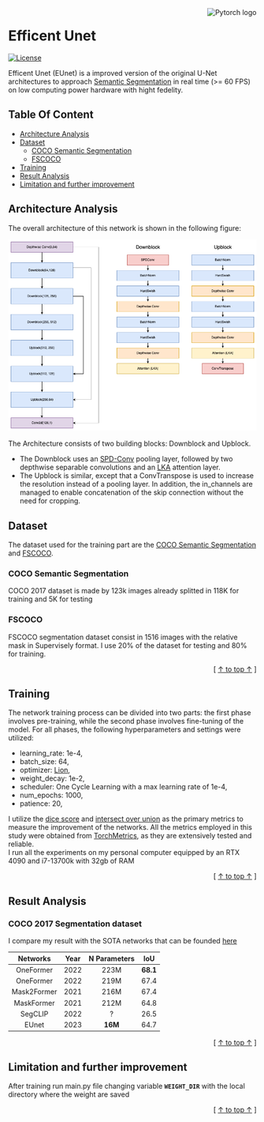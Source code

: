 <a href="https://pytorch.org/">
    <img src="https://github.com/pytorch/pytorch/blob/master/docs/source/_static/img/pytorch-logo-dark.png" alt="Pytorch logo" title="Pytorch" align="right" height="80" />
</a>

# Efficent Unet

[![License](https://img.shields.io/badge/License-Apache_2.0-blue.svg)](https://opensource.org/licenses/Apache-2.0)


Efficent Unet (EUnet) is a improved version of the original U-Net architectures to approach [Semantic Segmentation](https://en.wikipedia.org/wiki/Image_segmentation) in real time (>= 60 FPS) on low computing power hardware with hight fedelity.


## Table Of Content

- [Architecture Analysis](#Architecture-Analysis)
- [Dataset](#Dataset)
    - [COCO Semantic Segmentation](#COCO-Semantic-Segmentation)
    - [FSCOCO](#FSCOCO)
- [Training](#Training)
- [Result Analysis](#Result-Analysis)
- [Limitation and further improvement](#Limitation-and-further-improvement)


## Architecture Analysis

The overall architecture of this network is shown in the following figure:
<p align="center">
  <img src="https://github.com/ZappaRoberto/Efficent_Unet/blob/main/img/architecture.png" />
</p>

The Architecture consists of two building blocks: Downblock and Upblock.
- The Downblock uses an [SPD-Conv](https://github.com/LabSAINT/SPD-Conv) pooling layer, followed by two depthwise separable convolutions and an [LKA](https://arxiv.org/abs/2202.09741) attention layer.<br/>
- The Upblock is similar, except that a ConvTranspose is used to increase the resolution instead of a pooling layer. In addition, the in_channels are managed to enable concatenation of the skip connection without the need for cropping.


## Dataset

The dataset used for the training part are the [COCO Semantic Segmentation](https://cocodataset.org/#download) and [FSCOCO](https://www.fsoco-dataset.com/). 


### COCO Semantic Segmentation

COCO 2017 dataset is made by 123k images already splitted in 118K for training and 5K for testing


### FSCOCO

FSCOCO segmentation dataset consist in 1516 images with the relative mask in Supervisely format. I use 20% of the dataset for testing and 80% for training. 

<div align="right">[ <a href="#Table-Of-Content">↑ to top ↑</a> ]</div>

## Training

The network training process can be divided into two parts: the first phase involves pre-training, while the second phase involves fine-tuning of the model. For all phases, the following hyperparameters and settings were utilized:
</br>
- learning_rate: 1e-4,
- batch_size: 64,
- optimizer: [Lion](https://arxiv.org/abs/2302.06675),
- weight_decay: 1e-2,
- scheduler: One Cycle Learning with a max learning rate of 1e-4,
- num_epochs: 1000,
- patience: 20,

I utilize the [dice score](https://en.wikipedia.org/wiki/S%C3%B8rensen%E2%80%93Dice_coefficient) and [intersect over union](https://en.wikipedia.org/wiki/Jaccard_index) as the primary metrics to measure the improvement of the networks. All the metrics employed in this study were obtained from [TorchMetrics](https://torchmetrics.readthedocs.io/en/latest), as they are extensively tested and reliable.
</br>
I run all the experiments on my personal computer equipped by an RTX 4090 and i7-13700k with 32gb of RAM

<div align="right">[ <a href="#Table-Of-Content">↑ to top ↑</a> ]</div>

## Result Analysis


### COCO 2017 Segmentation dataset

I compare my result with the SOTA networks that can be founded [here](https://paperswithcode.com/sota/semantic-segmentation-on-coco-1)

|     Networks    |  Year  |  N Parameters  |   IoU   |
|  :------------: | :----: | :------------: |  :----: |
|    OneFormer    |  2022  |      223M      |   **68.1**  |
|    OneFormer    |  2022  |      219M      |   67.4  |
|    Mask2Former  |  2021  |      216M      |   67.4  |
|    MaskFormer   |  2021  |      212M      |   64.8  |
|    SegCLIP      |  2022  |       ?        |   26.5  |
|    EUnet        |  2023  |      **16M**       |   64.7  |



<div align="right">[ <a href="#Table-Of-Content">↑ to top ↑</a> ]</div>

## Limitation and further improvement

After training run main.py file changing variable **`WEIGHT_DIR`** with the local directory where the weight are saved

<div align="right">[ <a href="#Table-Of-Content">↑ to top ↑</a> ]</div>

